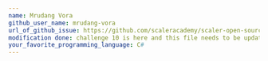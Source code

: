 ```yaml
---
name: Mrudang Vora
github_user_name: mrudang-vora
url_of_github_issue: https://github.com/scaleracademy/scaler-open-source-september-challenge/issues/1
modification done: challenge 10 is here and this file needs to be updated
your_favorite_programming_language: C#
---
```

